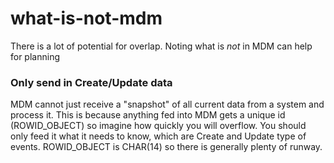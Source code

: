 # what-is-not-mdm
There is a lot of potential for overlap.  Noting what is _not_ in MDM can help for planning

### Only send in Create/Update data
MDM cannot just receive a "snapshot" of all current data from a system and process it.  This is because anything fed into MDM gets a unique id (ROWID_OBJECT) so imagine how quickly you will overflow.  You should only feed it what it needs to know, which are Create and Update type of events.  ROWID_OBJECT is CHAR(14) so there is generally plenty of runway.
